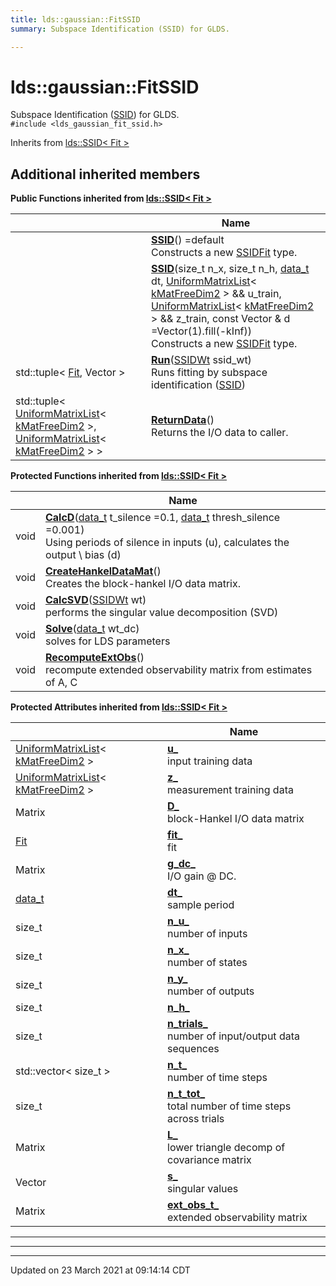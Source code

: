 ```yaml
---
title: lds::gaussian::FitSSID
summary: Subspace Identification (SSID) for GLDS. 

---
```


# lds::gaussian::FitSSID



Subspace Identification ([SSID](/ldsctrlest/docs/api/classes/classlds_1_1_s_s_i_d/)) for GLDS. 
<br /> `#include <lds_gaussian_fit_ssid.h>`

Inherits from [lds::SSID< Fit >](/ldsctrlest/docs/api/classes/classlds_1_1_s_s_i_d/)

## Additional inherited members

**Public Functions inherited from [lds::SSID< Fit >](/ldsctrlest/docs/api/classes/classlds_1_1_s_s_i_d/)**

|                | Name           |
| -------------- | -------------- |
| | **[SSID](/ldsctrlest/docs/api/classes/classlds_1_1_s_s_i_d/#function-ssid)**() =default<br>Constructs a new [SSID](/ldsctrlest/docs/api/classes/classlds_1_1_s_s_i_d/)[Fit](/ldsctrlest/docs/api/classes/classlds_1_1_fit/) type.  |
| | **[SSID](/ldsctrlest/docs/api/classes/classlds_1_1_s_s_i_d/#function-ssid)**(size_t n_x, size_t n_h, [data_t](/ldsctrlest/docs/api/namespaces/namespacelds/#using-data_t) dt, [UniformMatrixList](/ldsctrlest/docs/api/classes/classlds_1_1_uniform_matrix_list/)< [kMatFreeDim2](/ldsctrlest/docs/api/namespaces/namespacelds/#enumvalue-kmatfreedim2) > && u_train, [UniformMatrixList](/ldsctrlest/docs/api/classes/classlds_1_1_uniform_matrix_list/)< [kMatFreeDim2](/ldsctrlest/docs/api/namespaces/namespacelds/#enumvalue-kmatfreedim2) > && z_train, const Vector & d =Vector(1).fill(-kInf))<br>Constructs a new [SSID](/ldsctrlest/docs/api/classes/classlds_1_1_s_s_i_d/)[Fit](/ldsctrlest/docs/api/classes/classlds_1_1_fit/) type.  |
| std::tuple< [Fit](/ldsctrlest/docs/api/classes/classlds_1_1_fit/), Vector > | **[Run](/ldsctrlest/docs/api/classes/classlds_1_1_s_s_i_d/#function-run)**([SSIDWt](/ldsctrlest/docs/api/namespaces/namespacelds/#enum-ssidwt) ssid_wt)<br>Runs fitting by subspace identification ([SSID](/ldsctrlest/docs/api/classes/classlds_1_1_s_s_i_d/))  |
| std::tuple< [UniformMatrixList](/ldsctrlest/docs/api/classes/classlds_1_1_uniform_matrix_list/)< [kMatFreeDim2](/ldsctrlest/docs/api/namespaces/namespacelds/#enumvalue-kmatfreedim2) >, [UniformMatrixList](/ldsctrlest/docs/api/classes/classlds_1_1_uniform_matrix_list/)< [kMatFreeDim2](/ldsctrlest/docs/api/namespaces/namespacelds/#enumvalue-kmatfreedim2) > > | **[ReturnData](/ldsctrlest/docs/api/classes/classlds_1_1_s_s_i_d/#function-returndata)**()<br>Returns the I/O data to caller.  |

**Protected Functions inherited from [lds::SSID< Fit >](/ldsctrlest/docs/api/classes/classlds_1_1_s_s_i_d/)**

|                | Name           |
| -------------- | -------------- |
| void | **[CalcD](/ldsctrlest/docs/api/classes/classlds_1_1_s_s_i_d/#function-calcd)**([data_t](/ldsctrlest/docs/api/namespaces/namespacelds/#using-data_t) t_silence =0.1, [data_t](/ldsctrlest/docs/api/namespaces/namespacelds/#using-data_t) thresh_silence =0.001)<br>Using periods of silence in inputs (u), calculates the output \ bias (d)  |
| void | **[CreateHankelDataMat](/ldsctrlest/docs/api/classes/classlds_1_1_s_s_i_d/#function-createhankeldatamat)**()<br>Creates the block-hankel I/O data matrix.  |
| void | **[CalcSVD](/ldsctrlest/docs/api/classes/classlds_1_1_s_s_i_d/#function-calcsvd)**([SSIDWt](/ldsctrlest/docs/api/namespaces/namespacelds/#enum-ssidwt) wt)<br>performs the singular value decomposition (SVD)  |
| void | **[Solve](/ldsctrlest/docs/api/classes/classlds_1_1_s_s_i_d/#function-solve)**([data_t](/ldsctrlest/docs/api/namespaces/namespacelds/#using-data_t) wt_dc)<br>solves for LDS parameters  |
| void | **[RecomputeExtObs](/ldsctrlest/docs/api/classes/classlds_1_1_s_s_i_d/#function-recomputeextobs)**()<br>recompute extended observability matrix from estimates of A, C  |

**Protected Attributes inherited from [lds::SSID< Fit >](/ldsctrlest/docs/api/classes/classlds_1_1_s_s_i_d/)**

|                | Name           |
| -------------- | -------------- |
| [UniformMatrixList](/ldsctrlest/docs/api/classes/classlds_1_1_uniform_matrix_list/)< [kMatFreeDim2](/ldsctrlest/docs/api/namespaces/namespacelds/#enumvalue-kmatfreedim2) > | **[u_](/ldsctrlest/docs/api/classes/classlds_1_1_s_s_i_d/#variable-u_)** <br>input training data  |
| [UniformMatrixList](/ldsctrlest/docs/api/classes/classlds_1_1_uniform_matrix_list/)< [kMatFreeDim2](/ldsctrlest/docs/api/namespaces/namespacelds/#enumvalue-kmatfreedim2) > | **[z_](/ldsctrlest/docs/api/classes/classlds_1_1_s_s_i_d/#variable-z_)** <br>measurement training data  |
| Matrix | **[D_](/ldsctrlest/docs/api/classes/classlds_1_1_s_s_i_d/#variable-d_)** <br>block-Hankel I/O data matrix  |
| [Fit](/ldsctrlest/docs/api/classes/classlds_1_1_fit/) | **[fit_](/ldsctrlest/docs/api/classes/classlds_1_1_s_s_i_d/#variable-fit_)** <br>fit  |
| Matrix | **[g_dc_](/ldsctrlest/docs/api/classes/classlds_1_1_s_s_i_d/#variable-g_dc_)** <br>I/O gain @ DC.  |
| [data_t](/ldsctrlest/docs/api/namespaces/namespacelds/#using-data_t) | **[dt_](/ldsctrlest/docs/api/classes/classlds_1_1_s_s_i_d/#variable-dt_)** <br>sample period  |
| size_t | **[n_u_](/ldsctrlest/docs/api/classes/classlds_1_1_s_s_i_d/#variable-n_u_)** <br>number of inputs  |
| size_t | **[n_x_](/ldsctrlest/docs/api/classes/classlds_1_1_s_s_i_d/#variable-n_x_)** <br>number of states  |
| size_t | **[n_y_](/ldsctrlest/docs/api/classes/classlds_1_1_s_s_i_d/#variable-n_y_)** <br>number of outputs  |
| size_t | **[n_h_](/ldsctrlest/docs/api/classes/classlds_1_1_s_s_i_d/#variable-n_h_)**  |
| size_t | **[n_trials_](/ldsctrlest/docs/api/classes/classlds_1_1_s_s_i_d/#variable-n_trials_)** <br>number of input/output data sequences  |
| std::vector< size_t > | **[n_t_](/ldsctrlest/docs/api/classes/classlds_1_1_s_s_i_d/#variable-n_t_)** <br>number of time steps  |
| size_t | **[n_t_tot_](/ldsctrlest/docs/api/classes/classlds_1_1_s_s_i_d/#variable-n_t_tot_)** <br>total number of time steps across trials  |
| Matrix | **[L_](/ldsctrlest/docs/api/classes/classlds_1_1_s_s_i_d/#variable-l_)** <br>lower triangle decomp of covariance matrix  |
| Vector | **[s_](/ldsctrlest/docs/api/classes/classlds_1_1_s_s_i_d/#variable-s_)** <br>singular values  |
| Matrix | **[ext_obs_t_](/ldsctrlest/docs/api/classes/classlds_1_1_s_s_i_d/#variable-ext_obs_t_)** <br>extended observability matrix  |


---
---
-------------------------------

Updated on 23 March 2021 at 09:14:14 CDT
